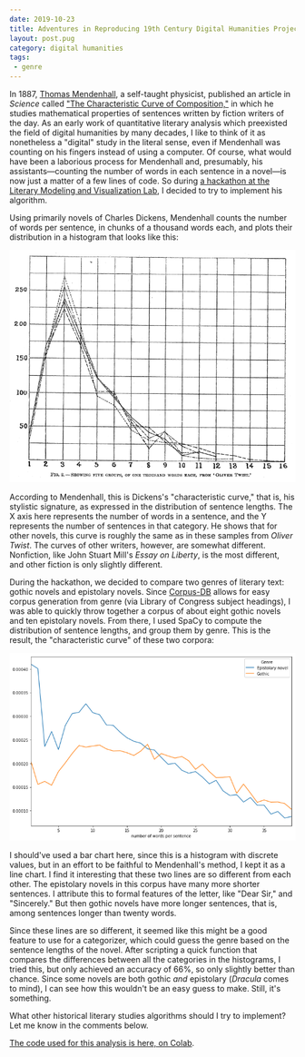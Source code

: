 ```yaml
---
date: 2019-10-23
title: Adventures in Reproducing 19th Century Digital Humanities Projects
layout: post.pug
category: digital humanities
tags: 
 - genre
---
```


In 1887, [Thomas Mendenhall](https://en.wikipedia.org/wiki/Thomas_Corwin_Mendenhall), a self-taught physicist, published an article in _Science_ called ["The Characteristic Curve of Composition,"](https://archive.org/details/jstor-1764604/page/n1) in which he studies mathematical properties of sentences written by fiction writers of the day. As an early work of quantitative literary analysis which preexisted the field of digital humanities by many decades, I like to think of it as nonetheless a "digital" study in the literal sense, even if Mendenhall was counting on his fingers instead of using a computer. Of course, what would have been a laborious process for Mendenhall and, presumably, his assistants—counting the number of words in each sentence in a novel—is now just a matter of a few lines of code. So during [a hackathon at the Literary Modeling and Visualization Lab](http://xpmethod.plaintext.in/events/digital-lit-studies-net.html), I decided to try to implement his algorithm. 

Using primarily novels of Charles Dickens, Mendenhall counts the number of words per sentence, in chunks of a thousand words each, and plots their distribution in a histogram that looks like this: 

![The "characteristic curve" of _Oliver Twist_](/images/mendenhall/mendenhall.png)

According to Mendenhall, this is Dickens's "characteristic curve," that is, his stylistic signature, as expressed in the distribution of sentence lengths. The X axis here represents the number of words in a sentence, and the Y represents the number of sentences in that category. He shows that for other novels, this curve is roughly the same as in these samples from _Oliver Twist_. The curves of other writers, however, are somewhat different. Nonfiction, like John Stuart Mill's _Essay on Liberty_, is the most different, and other fiction is only slightly different.

During the hackathon, we decided to compare two genres of literary text: gothic novels and epistolary novels. Since [Corpus-DB](http://corpus-db.org) allows for easy corpus generation from genre (via Library of Congress subject headings), I was able to quickly throw together a corpus of about eight gothic novels and ten epistolary novels. From there, I used SpaCy to compute the distribution of sentence lengths, and group them by genre. This is the result, the "characteristic curve" of these two corpora:

![Average sentence lengths, per genre](/images/mendenhall/genres.png)

I should've used a bar chart here, since this is a histogram with discrete values, but in an effort to be faithful to Mendenhall's method, I kept it as a line chart. I find it interesting that these two lines are so different from each other. The epistolary novels in this corpus have many more shorter sentences. I attribute this to formal features of the letter, like "Dear Sir," and "Sincerely." But then gothic novels have more longer sentences, that is, among sentences longer than twenty words. 

Since these lines are so different, it seemed like this might be a good feature to use for a categorizer, which could guess the genre based on the sentence lengths of the novel. After scripting a quick function that compares the differences between all the categories in the histograms, I tried this, but only achieved an accuracy of 66%, so only slightly better than chance. Since some novels are both gothic _and_ epistolary (_Dracula_ comes to mind), I can see how this wouldn't be an easy guess to make. Still, it's something. 

What other historical literary studies algorithms should I try to implement? Let me know in the comments below.

[The code used for this analysis is here, on Colab](https://colab.research.google.com/drive/1OTtqg9SJsZDu3R87XYzMRGxMqj1z4QMr). 
